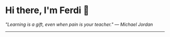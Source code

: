 <h1>Hi there, I'm Ferdi 👋</h1>

<p><em>
  "Learning is a gift, even when pain is your teacher." — Michael Jordan
</em></p>

---
